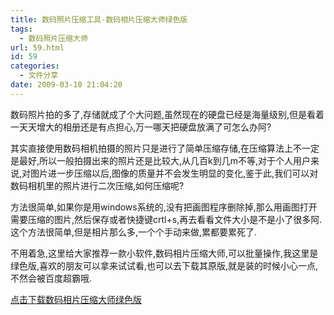 ```yaml
---
title: 数码照片压缩工具-数码相片压缩大师绿色版
tags:
  - 数码照片压缩大师
url: 59.html
id: 59
categories:
  - 文件分享
date: 2009-03-10 21:04:20
---
```


数码照片拍的多了,存储就成了个大问题,虽然现在的硬盘已经是海量级别,但是看着一天天增大的相册还是有点担心,万一哪天把硬盘放满了可怎么办阿?  

其实直接使用数码相机拍摄的照片只是进行了简单压缩存储,在压缩算法上不一定是最好,所以一般拍摄出来的照片还是比较大,从几百k到几m不等,对于个人用户来说,对图片进一步压缩以后,图像的质量并不会发生明显的变化,鉴于此,我们可以对数码相机里的照片进行二次压缩,如何压缩呢?  

方法很简单,如果你是用windows系统的,没有把画图程序删除掉,那么用画图打开需要压缩的图片,然后保存或者快捷键crtl+s,再去看看文件大小是不是小了很多阿.这个方法很简单,但是相片那么多,一个个手动来做,累都要累死了.  

不用着急,这里给大家推荐一款小软件,数码相片压缩大师,可以批量操作,我这里是绿色版,喜欢的朋友可以拿来试试看,也可以去下载其原版,就是装的时候小心一点,不然会被百度超霸哦.  

[点击下载数码相片压缩大师绿色版](http://cid-1f2c5513fd9f3c44.skydrive.live.com/self.aspx/%e9%ad%85%e8%81%9a%e8%8b%8f%e5%b7%9e/%e6%95%b0%e7%a0%81%e7%9b%b8%e7%89%87%e5%8e%8b%e7%bc%a9%e5%a4%a7%e5%b8%88.rar)